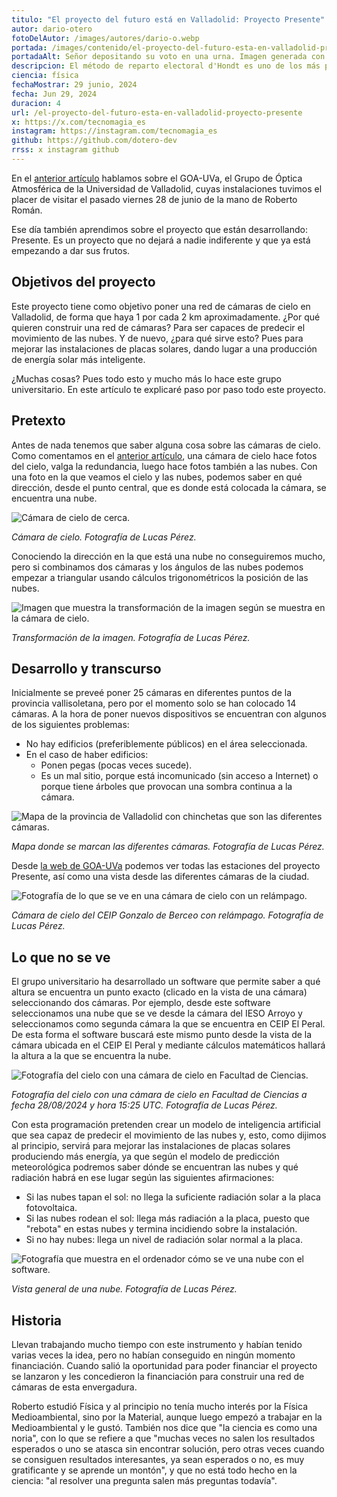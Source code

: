 ```yaml
---
titulo: "El proyecto del futuro está en Valladolid: Proyecto Presente"
autor: dario-otero
fotoDelAutor: /images/autores/dario-o.webp
portada: /images/contenido/el-proyecto-del-futuro-esta-en-valladolid-proyecto-presente/portada.webp
portadaAlt: Señor depositando su voto en una urna. Imagen generada con inteligencia artificial.
descripcion: El método de reparto electoral d'Hondt es uno de los más populares, de hecho es el que se usa en España. Entra para descubrir en qué consiste.
ciencia: física
fechaMostrar: 29 junio, 2024
fecha: Jun 29, 2024
duracion: 4
url: /el-proyecto-del-futuro-esta-en-valladolid-proyecto-presente
x: https://x.com/tecnomagia_es
instagram: https://instagram.com/tecnomagia_es
github: https://github.com/dotero-dev
rrss: x instagram github
---
```


En el [anterior artículo](/el-grupo-optica-atmosferica-de-la-uva) hablamos sobre el GOA-UVa, el Grupo de Óptica Atmosférica de la Universidad de Valladolid, cuyas instalaciones tuvimos el placer de visitar el pasado viernes 28 de junio de la mano de Roberto Román.

Ese día también aprendimos sobre el proyecto que están desarrollando: Presente. Es un proyecto que no dejará a nadie indiferente y que ya está empezando a dar sus frutos.

## Objetivos del proyecto

Este proyecto tiene como objetivo poner una red de cámaras de cielo en Valladolid, de forma que haya 1 por cada 2 km aproximadamente. ¿Por qué quieren construir una red de cámaras? Para ser capaces de predecir el movimiento de las nubes. Y de nuevo, ¿para qué sirve esto? Pues para mejorar las instalaciones de placas solares, dando lugar a una producción de energía solar más inteligente.

¿Muchas cosas? Pues todo esto y mucho más lo hace este grupo universitario. En este artículo te explicaré paso por paso todo este proyecto.

## Pretexto

Antes de nada tenemos que saber alguna cosa sobre las cámaras de cielo. Como comentamos en el [anterior artículo](/el-grupo-optica-atmosferica-de-la-uva), una cámara de cielo hace fotos del cielo, valga la redundancia, luego hace fotos también a las nubes. Con una foto en la que veamos el cielo y las nubes, podemos saber en qué dirección, desde el punto central, que es donde está colocada la cámara, se encuentra una nube.

![Cámara de cielo de cerca.](/images/contenido/el-proyecto-del-futuro-esta-en-valladolid-proyecto-presente/transformacion.webp)

*Cámara de cielo. Fotografía de Lucas Pérez.*

Conociendo la dirección en la que está una nube no conseguiremos mucho, pero si combinamos dos cámaras y los ángulos de las nubes podemos empezar a triangular usando cálculos trigonométricos la posición de las nubes.

![Imagen que muestra la transformación de la imagen según se muestra en la cámara de cielo.](/images/contenido/el-proyecto-del-futuro-esta-en-valladolid-proyecto-presente/camara-de-cielo.webp)

*Transformación de la imagen. Fotografía de Lucas Pérez.*

## Desarrollo y transcurso

Inicialmente se preveé poner 25 cámaras en diferentes puntos de la provincia vallisoletana, pero por el momento solo se han colocado 14 cámaras. A la hora de poner nuevos dispositivos se encuentran con algunos de los siguientes problemas:

- No hay edificios (preferiblemente públicos) en el área seleccionada.
- En el caso de haber edificios:
  - Ponen pegas (pocas veces sucede).
  - Es un mal sitio, porque está incomunicado (sin acceso a Internet) o porque tiene árboles que provocan una sombra continua a la cámara.

![Mapa de la provincia de Valladolid con chinchetas que son las diferentes cámaras.](/images/contenido/el-proyecto-del-futuro-esta-en-valladolid-proyecto-presente/mapa.webp)

*Mapa donde se marcan las diferentes cámaras. Fotografía de Lucas Pérez.*

Desde [la web de GOA-UVa](https://goa.uva.es/proyecto-presente/) podemos ver todas las estaciones del proyecto Presente, así como una vista desde las diferentes cámaras de la ciudad.

![Fotografía de lo que se ve en una cámara de cielo con un relámpago.](/images/contenido/el-proyecto-del-futuro-esta-en-valladolid-proyecto-presente/relampago.webp)

*Cámara de cielo del CEIP Gonzalo de Berceo con relámpago. Fotografía de Lucas Pérez.*

## Lo que no se ve

El grupo universitario ha desarrollado un software que permite saber a qué altura se encuentra un punto exacto (clicado en la vista de una cámara) seleccionando dos cámaras. Por ejemplo, desde este software seleccionamos una nube que se ve desde la cámara del IESO Arroyo y seleccionamos como segunda cámara la que se encuentra en CEIP El Peral. De esta forma el software buscará este mismo punto desde la vista de la cámara ubicada en el CEIP El Peral y mediante cálculos matemáticos hallará la altura a la que se encuentra la nube.

![Fotografía del cielo con una cámara de cielo en Facultad de Ciencias.](/images/contenido/el-proyecto-del-futuro-esta-en-valladolid-proyecto-presente/fotografia-del-cielo.webp)

*Fotografía del cielo con una cámara de cielo en Facultad de Ciencias a fecha 28/08/2024 y hora 15:25 UTC. Fotografía de Lucas Pérez.*

Con esta programación pretenden crear un modelo de inteligencia artificial que sea capaz de predecir el movimiento de las nubes y, esto, como dijimos al principio, servirá para mejorar las instalaciones de placas solares produciendo más energía, ya que según el modelo de predicción meteorológica podremos saber dónde se encuentran las nubes y qué radiación habrá en ese lugar según las siguientes afirmaciones:

- Si las nubes tapan el sol: no llega la suficiente radiación solar a la placa fotovoltaica.
- Si las nubes rodean el sol: llega más radiación a la placa, puesto que "rebota" en estas nubes y termina incidiendo sobre la instalación.
- Si no hay nubes: llega un nivel de radiación solar normal a la placa.

![Fotografía que muestra en el ordenador cómo se ve una nube con el software.](/images/contenido/el-proyecto-del-futuro-esta-en-valladolid-proyecto-presente/vista-general-de-una-nube.webp)

*Vista general de una nube. Fotografía de Lucas Pérez.*

## Historia

Llevan trabajando mucho tiempo con este instrumento y habían tenido varias veces la idea, pero no habían conseguido en ningún momento financiación. Cuando salió la oportunidad para poder financiar el proyecto se lanzaron y les concedieron la financiación para construir una red de cámaras de esta envergadura.

Roberto estudió Física y al principio no tenía mucho interés por la Física Medioambiental, sino por la Material, aunque luego empezó a trabajar en la Medioambiental y le gustó. También nos dice que "la ciencia es como una noria", con lo que se refiere a que "muchas veces no salen los resultados esperados o uno se atasca sin encontrar solución, pero otras veces cuando se consiguen resultados interesantes, ya sean esperados o no, es muy gratificante y se aprende un montón", y que no está todo hecho en la ciencia: "al resolver una pregunta salen más preguntas todavía".